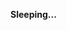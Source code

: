 **Sleeping...**
<!---
ahhhhhn0Q932/ahhhhhn0Q932 is a ✨ special ✨ repository because its `README.md` (this file) appears on your GitHub profile.
You can click the Preview link to take a look at your changes.
--->
